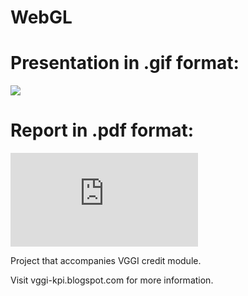 # WebGL
# Presentation in .gif format:
![](https://github.com/tasvyk/vogagi/blob/CGW/demo.gif?raw=true)

# Report in .pdf format:
![](https://github.com/tasvyk/vogagi/blob/CGW/report.pdf)

Project that accompanies VGGI credit module.

Visit vggi-kpi.blogspot.com for more information.
